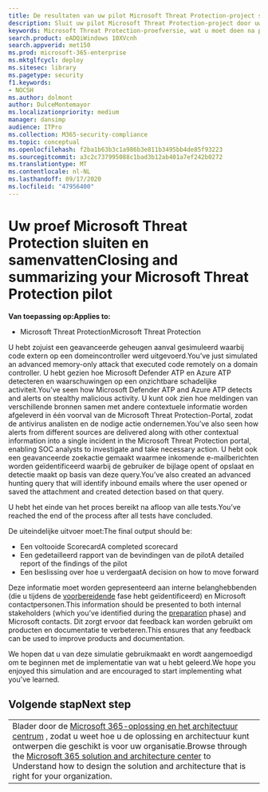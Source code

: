 ```yaml
---
title: De resultaten van uw pilot Microsoft Threat Protection-project samenvatten
description: Sluit uw pilot Microsoft Threat Protection-project door uw scorecard te voltooien, uw rapport conclusies te analyseren en te bepalen hoe u vooruit gaat.
keywords: Microsoft Threat Protection-proefversie, wat u moet doen na prototype Microsoft Threat Protection, wat u moet doen nadat u Microsoft Threat Protection voor de productie, de overstap van Microsoft Threat Protection hebt geëvalueerd, overstapt van Microsoft Threat Protection naar implementatie, Cyber Security, geavanceerde permanente beveiliging, beveiliging van apparaten, apparatuur, apps, gebruikers
search.product: eADQiWindows 10XVcnh
search.appverid: met150
ms.prod: microsoft-365-enterprise
ms.mktglfcycl: deploy
ms.sitesec: library
ms.pagetype: security
f1.keywords:
- NOCSH
ms.author: dolmont
author: DulceMontemayor
ms.localizationpriority: medium
manager: dansimp
audience: ITPro
ms.collection: M365-security-compliance
ms.topic: conceptual
ms.openlocfilehash: f2ba1b63b3c1a986b3e811b3495bb4de85f93223
ms.sourcegitcommit: a3c2c737995088c1bad3b12ab401a7ef242b0272
ms.translationtype: MT
ms.contentlocale: nl-NL
ms.lasthandoff: 09/17/2020
ms.locfileid: "47956400"
---
```

# <a name="closing-and-summarizing-your-microsoft-threat-protection-pilot"></a><span data-ttu-id="06c35-104">Uw proef Microsoft Threat Protection sluiten en samenvatten</span><span class="sxs-lookup"><span data-stu-id="06c35-104">Closing and summarizing your Microsoft Threat Protection pilot</span></span>  

<span data-ttu-id="06c35-105">**Van toepassing op:**</span><span class="sxs-lookup"><span data-stu-id="06c35-105">**Applies to:**</span></span>
- <span data-ttu-id="06c35-106">Microsoft Threat Protection</span><span class="sxs-lookup"><span data-stu-id="06c35-106">Microsoft Threat Protection</span></span>

<span data-ttu-id="06c35-107">U hebt zojuist een geavanceerde geheugen aanval gesimuleerd waarbij code extern op een domeincontroller werd uitgevoerd.</span><span class="sxs-lookup"><span data-stu-id="06c35-107">You’ve just simulated an advanced memory-only attack that executed code remotely on a domain controller.</span></span> <span data-ttu-id="06c35-108">U hebt gezien hoe Microsoft Defender ATP en Azure ATP detecteren en waarschuwingen op een onzichtbare schadelijke activiteit.</span><span class="sxs-lookup"><span data-stu-id="06c35-108">You’ve seen how Microsoft Defender ATP and Azure ATP detects and alerts on stealthy malicious activity.</span></span> <span data-ttu-id="06c35-109">U kunt ook zien hoe meldingen van verschillende bronnen samen met andere contextuele informatie worden afgeleverd in één voorval van de Microsoft Threat Protection-Portal, zodat de antivirus analisten en de nodige actie ondernemen.</span><span class="sxs-lookup"><span data-stu-id="06c35-109">You’ve also seen how alerts from different sources are delivered along with other contextual information into a single incident in the Microsoft Threat Protection portal, enabling SOC analysts to investigate and take necessary action.</span></span> <span data-ttu-id="06c35-110">U hebt ook een geavanceerde zoekactie gemaakt waarmee inkomende e-mailberichten worden geïdentificeerd waarbij de gebruiker de bijlage opent of opslaat en detectie maakt op basis van deze query.</span><span class="sxs-lookup"><span data-stu-id="06c35-110">You’ve also created an advanced hunting query that will identify inbound emails where the user opened or saved the attachment and created detection based on that query.</span></span>

<span data-ttu-id="06c35-111">U hebt het einde van het proces bereikt na afloop van alle tests.</span><span class="sxs-lookup"><span data-stu-id="06c35-111">You’ve reached the end of the process after all tests have concluded.</span></span>

<span data-ttu-id="06c35-112">De uiteindelijke uitvoer moet:</span><span class="sxs-lookup"><span data-stu-id="06c35-112">The final output should be:</span></span>
- <span data-ttu-id="06c35-113">Een voltooide Scorecard</span><span class="sxs-lookup"><span data-stu-id="06c35-113">A completed scorecard</span></span>
- <span data-ttu-id="06c35-114">Een gedetailleerd rapport van de bevindingen van de pilot</span><span class="sxs-lookup"><span data-stu-id="06c35-114">A detailed report of the findings of the pilot</span></span>
- <span data-ttu-id="06c35-115">Een beslissing over hoe u verdergaat</span><span class="sxs-lookup"><span data-stu-id="06c35-115">A decision on how to move forward</span></span>

<span data-ttu-id="06c35-116">Deze informatie moet worden gepresenteerd aan interne belanghebbenden (die u tijdens de [voorbereidende](https://docs.microsoft.com/microsoft-365/security/mtp/prepare-mtpeval) fase hebt geïdentificeerd) en Microsoft contactpersonen.</span><span class="sxs-lookup"><span data-stu-id="06c35-116">This information should be presented to both internal stakeholders (which you’ve identified during the [preparation](https://docs.microsoft.com/microsoft-365/security/mtp/prepare-mtpeval) phase)  and Microsoft contacts.</span></span> <span data-ttu-id="06c35-117">Dit zorgt ervoor dat feedback kan worden gebruikt om producten en documentatie te verbeteren.</span><span class="sxs-lookup"><span data-stu-id="06c35-117">This ensures that any feedback can be used to improve products and documentation.</span></span>

<span data-ttu-id="06c35-118">We hopen dat u van deze simulatie gebruikmaakt en wordt aangemoedigd om te beginnen met de implementatie van wat u hebt geleerd.</span><span class="sxs-lookup"><span data-stu-id="06c35-118">We hope you enjoyed this simulation and are encouraged to start implementing what you've learned.</span></span>


## <a name="next-step"></a><span data-ttu-id="06c35-119">Volgende stap</span><span class="sxs-lookup"><span data-stu-id="06c35-119">Next step</span></span>
||
|:-------|
|<span data-ttu-id="06c35-120">Blader door de [Microsoft 365-oplossing en het architectuur centrum](https://docs.microsoft.com/microsoft-365/solutions/solution-architecture-center) , zodat u weet hoe u de oplossing en architectuur kunt ontwerpen die geschikt is voor uw organisatie.</span><span class="sxs-lookup"><span data-stu-id="06c35-120">Browse through the [Microsoft 365 solution and architecture center](https://docs.microsoft.com/microsoft-365/solutions/solution-architecture-center) to Understand how to design the solution and architecture that is right for your organization.</span></span>

